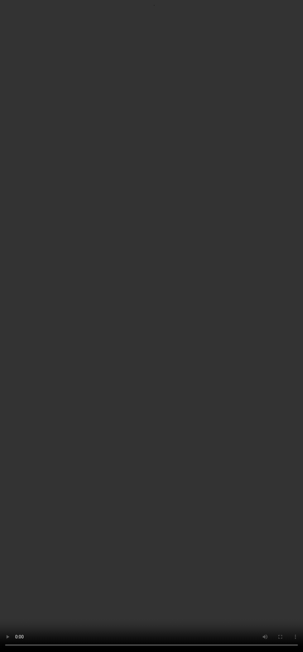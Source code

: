 # Rubric 3: Contextual Awareness

<video src="${PRIVATE_CONTEXTUAL_AWARENESS_VIDEO}" frameborder="0" allowfullscreen style="position: absolute; top: 0; left: 0; width: 100%; height: 100%; border: none; object-fit: cover;" controls="" controlslist="nodownload nofullscreen" style="width: 100%" />

**💡 <u>Usually you have two set of conversations</u> :**

#### ***Single Turn***&#x20;

* A single-turn conversation consists of one interaction between the user and AI, where the AI responds once, and the conversation ends.

##### **For Example**&#x20;

:::caution
**User:** "What is the capital of France?"                                                                                        &#x20;

&#x20;**AI:** "The capital of France is Paris."
:::

#### ***Multi Turn***&#x20;

* A multi-turn conversation involves multiple exchanges between the user and AI, with back-and-forth dialogue continuing beyond the initial response.

##### **For Example**&#x20;

:::caution
**User:** "Can you recommend a good book?"                                                                             &#x20;

**AI:** "Sure! What genre are you interested in?"                                                                    &#x20;

**User:** "I enjoy science fiction."                                                                                                      &#x20;

**AI:** "I recommend Dune by Frank Herbert. It's a classic science fiction novel with a rich universe and complex characters. Would you like to know more about it?"
:::

### Intent of Contextual Awareness:

* The goal of contextual awareness is to evaluate how well the AI Assistant remembers and incorporates information from earlier in the conversation (multi-turn conversation).&#x20;
* A contextually aware response should demonstrate a clear understanding of the ongoing dialogue, referencing previous exchanges to provide coherent and relevant responses.
* It should maintain continuity and consistency, ensuring that prior details, instructions, and constraints are acknowledged and integrated into its answers.

### How should you approach this rubric?

1. Check if there are any previous conversations between model and the user (it should be a multi-turn).
2. If it’s a multi turn task (previous conversation is available), check if the model is effectively remembering and building upon information and instructions from previous prompts.
3. If it’s a multi turn task (previous conversation is available), but the prompt is not related to the previous conversation at all, go for no issues.
4. If its a single-turn, go for N/A - Not Applicable

#### **Let’s understand the categories of this rubric in detail based on the multi turn conversation above.**

| Category           | Criteria                                                                                                                                                                                                                                                                                                                                                                                                                              |
| ------------------ | ------------------------------------------------------------------------------------------------------------------------------------------------------------------------------------------------------------------------------------------------------------------------------------------------------------------------------------------------------------------------------------------------------------------------------------- |
| **No issues**      | • This response consistently recalled and built upon information from the previous conversations.                              • It demonstrated a clear understanding of the ongoing context, referencing and incorporating details from earlier exchanges to provide coherent, relevant, and personalised responses.                                                                                                                |
| **Minor Issues**   | • The response partially recalled and built upon information and instructions from previous turns and from the context for the user prompt, but there were a few instances where it could have done so, more effectively.                                                         • It may have occasionally missed minor details, slightly misinterpreted prior statements, or failed to incorporate certain information seamlessly. |
| **Major Issues**   | • The response struggled to consistently remember or build upon information and instructions from previous conversations including the user prompt.                                                    • It frequently contradicted earlier statements, failed to take into account previously communicated constraints or important details, or provided responses that seemed disconnected from the ongoing conversation.           |
| **Not Applicable** | Response is the first turn in conversation.                                                                                                                                                                                                                                                                                                                                                                                           |